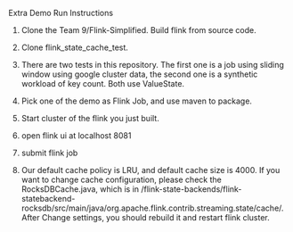 Extra Demo Run Instructions


1. Clone the Team 9/Flink-Simplified. Build flink from source code.


2. Clone flink_state_cache_test.


3. There are two tests in this repository. The first one is a job using sliding window using google cluster data, the second one is a synthetic workload of key count. Both use ValueState.


4. Pick one of the demo as Flink Job, and use maven to package.


5. Start cluster of the flink you just built.


6. open flink ui at localhost 8081


7. submit flink job


8. Our default cache policy is LRU, and default cache size is 4000. If you want to change cache configuration, please check the RocksDBCache.java, which is in /flink-state-backends/flink-statebackend-rocksdb/src/main/java/org.apache.flink.contrib.streaming.state/cache/. After Change settings, you should rebuild it and restart flink cluster.